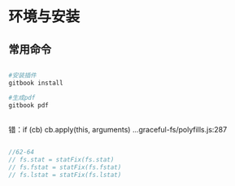 # 环境与安装

## 常用命令

~~~sh

#安装插件
gitbook install

#生成pdf
gitbook pdf


~~~

##

错：if (cb) cb.apply(this, arguments)   ...graceful-fs/polyfills.js:287

~~~js

//62-64
// fs.stat = statFix(fs.stat)
// fs.fstat = statFix(fs.fstat)
// fs.lstat = statFix(fs.lstat)

~~~
